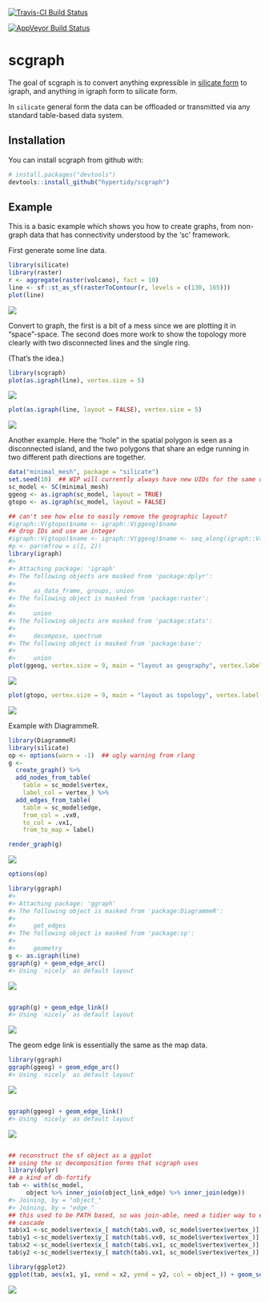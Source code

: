 
<!-- README.md is generated from README.Rmd. Please edit that file -->

[![Travis-CI Build
Status](https://travis-ci.org/hypertidy/scgraph.svg?branch=master)](https://travis-ci.org/hypertidy/scgraph)

[![AppVeyor Build
Status](https://ci.appveyor.com/api/projects/status/github/hypertidy/scgraph?branch=master&svg=true)](https://ci.appveyor.com/project/hypertidy/scgraph)

# scgraph

The goal of scgraph is to convert anything expressible in [silicate
form](https://github.com/hypertidy/silicate) to igraph, and anything in
igraph form to silicate form.

In `silicate` general form the data can be offloaded or transmitted via
any standard table-based data system.

## Installation

You can install scgraph from github with:

``` r
# install.packages("devtools")
devtools::install_github("hypertidy/scgraph")
```

## Example

This is a basic example which shows you how to create graphs, from
non-graph data that has connectivity understood by the ‘sc’ framework.

First generate some line data.

``` r
library(silicate)
library(raster)
r <- aggregate(raster(volcano), fact = 10)
line <- sf::st_as_sf(rasterToContour(r, levels = c(130, 165)))
plot(line)
```

![](README-generate-1.png)<!-- -->

Convert to graph, the first is a bit of a mess since we are plotting it
in “space”-space. The second does more work to show the topology more
clearly with two disconnected lines and the single ring.

(That’s the idea.)

``` r
library(scgraph)
plot(as.igraph(line), vertex.size = 5)
```

![](README-example-1.png)<!-- -->

``` r
plot(as.igraph(line, layout = FALSE), vertex.size = 5)
```

![](README-example-2.png)<!-- -->

Another example. Here the “hole” in the spatial polygon is seen as a
disconnected island, and the two polygons that share an edge running in
two different path directions are together.

``` r
data("minimal_mesh", package = "silicate")
set.seed(10)  ## WIP will currently always have new UIDs for the same data
sc_model <- SC(minimal_mesh)
ggeog <- as.igraph(sc_model, layout = TRUE)
gtopo <- as.igraph(sc_model, layout = FALSE)

## can't see how else to easily remove the geographic layout?
#igraph::V(gtopo)$name <- igraph::V(ggeog)$name
## drop IDs and use an integer
#igraph::V(gtopo)$name <- igraph::V(ggeog)$name <- seq_along(igraph::V(ggeog)$name)
#p <- par(mfrow = c(1, 2))
library(igraph)
#> 
#> Attaching package: 'igraph'
#> The following objects are masked from 'package:dplyr':
#> 
#>     as_data_frame, groups, union
#> The following object is masked from 'package:raster':
#> 
#>     union
#> The following objects are masked from 'package:stats':
#> 
#>     decompose, spectrum
#> The following object is masked from 'package:base':
#> 
#>     union
plot(ggeog, vertex.size = 9, main = "layout as geography", vertex.label.dist= .7, vertex.label.cex = 1)
```

![](README-unnamed-chunk-2-1.png)<!-- -->

``` r
plot(gtopo, vertex.size = 9, main = "layout as topology", vertex.label.dist= .7, vertex.label.cex = 1)
```

![](README-unnamed-chunk-2-2.png)<!-- -->

Example with DiagrammeR.

``` r
library(DiagrammeR)
library(silicate)
op <- options(warn = -1)  ## ugly warning from rlang
g <-
  create_graph() %>%
  add_nodes_from_table(
    table = sc_model$vertex,
    label_col = vertex_) %>% 
  add_edges_from_table(
    table = sc_model$edge,
    from_col = .vx0,
    to_col = .vx1, 
    from_to_map = label)

render_graph(g)
```

![](README-unnamed-chunk-3-1.png)<!-- -->

``` r
options(op)
```

``` r
library(ggraph)
#> 
#> Attaching package: 'ggraph'
#> The following object is masked from 'package:DiagrammeR':
#> 
#>     get_edges
#> The following object is masked from 'package:sp':
#> 
#>     geometry
g <- as.igraph(line)
ggraph(g) + geom_edge_arc()
#> Using `nicely` as default layout
```

![](README-unnamed-chunk-4-1.png)<!-- -->

``` r

ggraph(g) + geom_edge_link() 
#> Using `nicely` as default layout
```

![](README-unnamed-chunk-4-2.png)<!-- -->

The geom edge link is essentially the same as the map data.

``` r
library(ggraph)
ggraph(ggeog) + geom_edge_arc()
#> Using `nicely` as default layout
```

![](README-unnamed-chunk-5-1.png)<!-- -->

``` r

ggraph(ggeog) + geom_edge_link() 
#> Using `nicely` as default layout
```

![](README-unnamed-chunk-5-2.png)<!-- -->

``` r

## reconstruct the sf object as a ggplot
## using the sc decomposition forms that scgraph uses
library(dplyr)
## a kind of db-fortify
tab <- with(sc_model, 
     object %>% inner_join(object_link_edge) %>% inner_join(edge))
#> Joining, by = "object_"
#> Joining, by = "edge_"
## this used to be PATH based, so was join-able, need a tidier way to express this
## cascade
tab$x1 <-sc_model$vertex$x_[ match(tab$.vx0, sc_model$vertex$vertex_)]
tab$y1 <-sc_model$vertex$y_[ match(tab$.vx0, sc_model$vertex$vertex_)]
tab$x2 <-sc_model$vertex$x_[ match(tab$.vx1, sc_model$vertex$vertex_)]
tab$y2 <-sc_model$vertex$y_[ match(tab$.vx1, sc_model$vertex$vertex_)]

library(ggplot2)
ggplot(tab, aes(x1, y1, xend = x2, yend = y2, col = object_)) + geom_segment()
```

![](README-unnamed-chunk-5-3.png)<!-- -->
